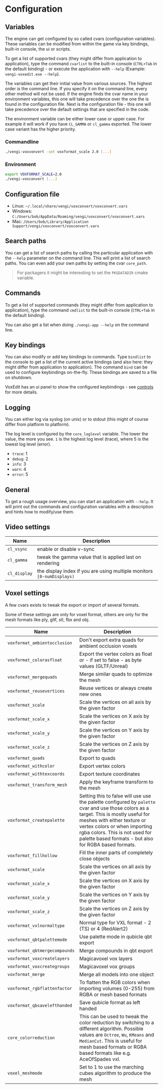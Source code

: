 # Configuration

## Variables

The engine can get configured by so called cvars (configuration variables). These variables can be modified from within
the game via key bindings, built-in console, the ui or scripts.

To get a list of supported cvars (they might differ from application to application), type the command `cvarlist` to the
built-in console (`CTRL+Tab` in the default binding) - or execute the application with `--help` (Example: `vengi-voxedit.exe --help`).

The variables can get their initial value from various sources. The highest order is the command line. If you specify it on
the command line, every other method will not be used. If the engine finds the cvar name in your environment variables, this
one will take precedence over the one the is found in the configuration file. Next is the configuration file - this one will
take precedence over the default settings that are specified in the code.

The environment variable can be either lower case or upper case. For example it will work if you have `CL_GAMMA` or `cl_gamma`
exported. The lower case variant has the higher priority.

### Commandline

```bash
./vengi-voxvonvert -set voxformat_scale 2.0 [...]
```

### Environment

```bash
export VOXFORMAT_SCALE=2.0
./vengi-voxconvert [...]
```

## Configuration file

* Linux: `~/.local/share/vengi/voxconvert/voxconvert.vars`
* Windows: `C:/Users/bob/AppData/Roaming/vengi/voxconvert/voxconvert.vars`
* Mac: `/Users/bob/Library/Application Support/vengi/voxconvert/voxconvert.vars`

## Search paths

You can get a list of search paths by calling the particular application with the `--help` parameter on the command line. This will print a list of search paths. You can even add your own paths by setting the cvar `core_path`.

> For packagers it might be interesting to set the `PKGDATADIR` cmake variable.

## Commands

To get a list of supported commands (they might differ from application to application), type the command `cmdlist` to the
built-in console (`CTRL+Tab` in the default binding).

You can also get a list when doing `./vengi-app --help` on the command line.

## Key bindings

You can also modify or add key bindings to commands. Type `bindlist` to the console to get a list of the current active bindings
(and also here: they might differ from application to application). The command `bind` can be used to configure keybindings on-the-fly. These bindings are saved to a file on shutdown.

VoxEdit has an ui panel to show the configured keybindings - see [controls](voxedit/Controls.md) for more details.

## Logging

You can either log via syslog (on unix) or to stdout (this might of course differ from platform to platform).

The log level is configured by the `core_loglevel` variable. The lower the value, the more you see. `1` is the highest log level
(trace), where 5 is the lowest log level (error).

* `trace`: 1
* `debug`: 2
* `info`: 3
* `warn`: 4
* `error`: 5

## General

To get a rough usage overview, you can start an application with `--help`. It will print out the commands and configuration variables
with a description and hints how to modify/use them.

## Video settings

| Name                          | Description                                                                              |
| ----------------------------- | ---------------------------------------------------------------------------------------- |
| `cl_vsync`                    | enable or disable v-sync                                                                 |
| `cl_gamma`                    | tweak the gamma value that is applied last on rendering                                  |
| `cl_display`                  | the display index if you are using multiple monitors `[0-numDisplays)`                   |

## Voxel settings

A few cvars exists to tweak the export or import of several formats.

Some of these settings are only for voxel format, others are only for the mesh formats like ply, gltf, stl, fbx and obj.

| Name                          | Description                                                                              |
| ----------------------------- | ---------------------------------------------------------------------------------------- |
| `voxformat_ambientocclusion`  | Don't export extra quads for ambient occlusion voxels                                    |
| `voxformat_colorasfloat`      | Export the vertex colors as float or - if set to false - as byte values (GLTF/Unreal)    |
| `voxformat_mergequads`        | Merge similar quads to optimize the mesh                                                 |
| `voxformat_reusevertices`     | Reuse vertices or always create new ones                                                 |
| `voxformat_scale`             | Scale the vertices on all axis by the given factor                                       |
| `voxformat_scale_x`           | Scale the vertices on X axis by the given factor                                         |
| `voxformat_scale_y`           | Scale the vertices on Y axis by the given factor                                         |
| `voxformat_scale_z`           | Scale the vertices on Z axis by the given factor                                         |
| `voxformat_quads`             | Export to quads                                                                          |
| `voxformat_withcolor`         | Export vertex colors                                                                     |
| `voxformat_withtexcoords`     | Export texture coordinates                                                               |
| `voxformat_transform_mesh`    | Apply the keyframe transform to the mesh                                                 |
| `voxformat_createpalette`     | Setting this to false will use use the palette configured by `palette` cvar and use those colors as a target. This is mostly useful for meshes with either texture or vertex colors or when importing rgba colors. This is not used for palette based formats - but also for RGBA based formats. |
| `voxformat_fillhollow`        | Fill the inner parts of completely close objects                                         |
| `voxformat_scale`             | Scale the vertices on all axis by the given factor                                       |
| `voxformat_scale_x`           | Scale the vertices on X axis by the given factor                                         |
| `voxformat_scale_y`           | Scale the vertices on Y axis by the given factor                                         |
| `voxformat_scale_z`           | Scale the vertices on Z axis by the given factor                                         |
| `voxformat_vxlnormaltype`     | Normal type for VXL format - 2 (TS) or 4 (RedAlert2)                                     |
| `voxformat_qbtpalettemode`    | Use palette mode in qubicle qbt export                                                   |
| `voxformat_qbtmergecompounds` | Merge compounds in qbt export                                                            |
| `voxformat_voxcreatelayers`   | Magicavoxel vox layers                                                                   |
| `voxformat_voxcreategroups`   | Magicavoxel vox groups                                                                   |
| `voxformat_merge`             | Merge all models into one object                                                         |
| `voxformat_rgbflattenfactor`  | To flatten the RGB colors when importing volumes (0-255) from RGBA or mesh based formats |
| `voxformat_qbsavelefthanded`  | Save qubicle format as left handed                                                       |
| `core_colorreduction`         | This can be used to tweak the color reduction by switching to a different algorithm. Possible values are `Octree`, `Wu`, `KMeans` and `MedianCut`. This is useful for mesh based formats or RGBA based formats like e.g. AceOfSpades vxl. |
| `voxel_meshmode`              | Set to 1 to use the marching cubes algorithm to produce the mesh                         |
